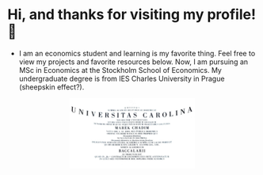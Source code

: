 # Hi, and thanks for visiting my profile! 👋
- I am an economics student and learning is my favorite thing. Feel free to view my projects and favorite resources below. Now, I am pursuing an MSc in Economics at the Stockholm School of Economics. My undergraduate degree is from IES Charles University in Prague (sheepskin effect?).
<p align="center">
<img src="Bc.jpg" alt="Charles University" height="50%" width="50%">
</p>



 

 






